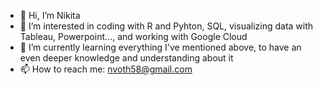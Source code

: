 - 👋 Hi, I’m Nikita
- 👀 I’m interested in coding with R and Pyhton, SQL, visualizing data with Tableau, Powerpoint..., and working with Google Cloud
- 🌱 I’m currently learning everything I've mentioned above, to have an even deeper knowledge and understanding about it
- 📫 How to reach me: nvoth58@gmail.com

<!---
Darkling1/Darkling1 is a ✨ special ✨ repository because its `README.md` (this file) appears on your GitHub profile.
You can click the Preview link to take a look at your changes.
--->
